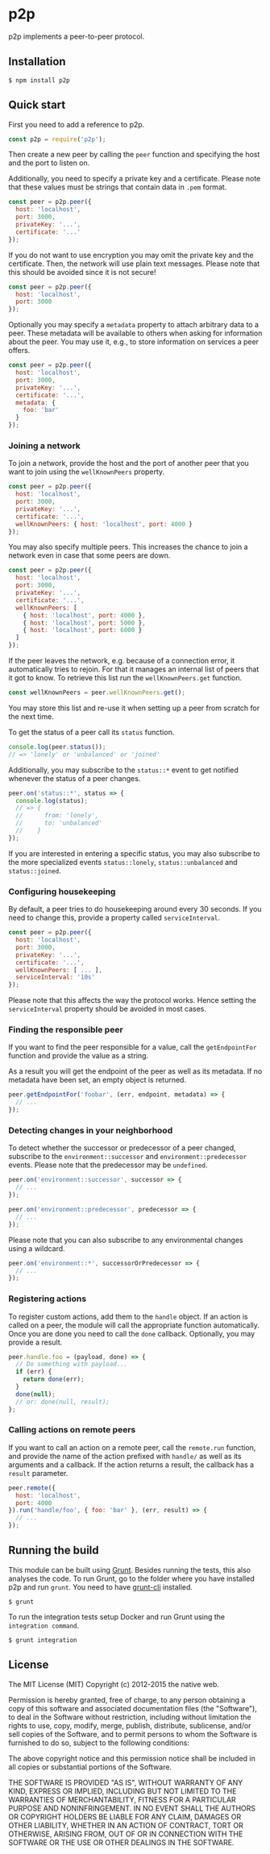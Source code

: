 # p2p

p2p implements a peer-to-peer protocol.

## Installation

    $ npm install p2p

## Quick start

First you need to add a reference to p2p.

```javascript
const p2p = require('p2p');
```

Then create a new peer by calling the `peer` function and specifying the host and the port to listen on.

Additionally, you need to specify a private key and a certificate. Please note that these values must be strings that contain data in `.pem` format.

```javascript
const peer = p2p.peer({
  host: 'localhost',
  port: 3000,
  privateKey: '...',
  certificate: '...'
});
```

If you do not want to use encryption you may omit the private key and the certificate. Then, the network will use plain text messages. Please note that this should be avoided since it is not secure!

```javascript
const peer = p2p.peer({
  host: 'localhost',
  port: 3000
});
```

Optionally you may specify a `metadata` property to attach arbitrary data to a peer. These metadata will be available to others when asking for information about the peer. You may use it, e.g., to store information on services a peer offers.

```javascript
const peer = p2p.peer({
  host: 'localhost',
  port: 3000,
  privateKey: '...',
  certificate: '...',
  metadata: {
    foo: 'bar'
  }
});
```

### Joining a network

To join a network, provide the host and the port of another peer that you want to join using the `wellKnownPeers` property.

```javascript
const peer = p2p.peer({
  host: 'localhost',
  port: 3000,
  privateKey: '...',
  certificate: '...',
  wellKnownPeers: { host: 'localhost', port: 4000 }
});
```

You may also specify multiple peers. This increases the chance to join a network even in case that some peers are down.

```javascript
const peer = p2p.peer({
  host: 'localhost',
  port: 3000,
  privateKey: '...',
  certificate: '...',
  wellKnownPeers: [
    { host: 'localhost', port: 4000 },
    { host: 'localhost', port: 5000 },
    { host: 'localhost', port: 6000 }
  ]
});
```

If the peer leaves the network, e.g. because of a connection error, it automatically tries to rejoin. For that it manages an internal list of peers that it got to know. To retrieve this list run the `wellKnownPeers.get` function.

```javascript
const wellKnownPeers = peer.wellKnownPeers.get();
```

You may store this list and re-use it when setting up a peer from scratch for the next time.

To get the status of a peer call its `status` function.

```javascript
console.log(peer.status());
// => 'lonely' or 'unbalanced' or 'joined'
```

Additionally, you may subscribe to the `status::*` event to get notified whenever the status of a peer changes.

```javascript
peer.on('status::*', status => {
  console.log(status);
  // => {
  //      from: 'lonely',
  //      to: 'unbalanced'
  //    }
});
```

If you are interested in entering a specific status, you may also subscribe to the more specialized events `status::lonely`, `status::unbalanced` and `status::joined`.

### Configuring housekeeping

By default, a peer tries to do housekeeping around every 30 seconds. If you need to change this, provide a property called `serviceInterval`.

```javascript
const peer = p2p.peer({
  host: 'localhost',
  port: 3000,
  privateKey: '...',
  certificate: '...',
  wellKnownPeers: [ ... ],
  serviceInterval: '10s'
});
```

Please note that this affects the way the protocol works. Hence setting the `serviceInterval` property should be avoided in most cases.

### Finding the responsible peer

If you want to find the peer responsible for a value, call the `getEndpointFor` function and provide the value as a string.

As a result you will get the endpoint of the peer as well as its metadata. If no metadata have been set, an empty object is returned.

```javascript
peer.getEndpointFor('foobar', (err, endpoint, metadata) => {
  // ...
});
```

### Detecting changes in your neighborhood

To detect whether the successor or predecessor of a peer changed, subscribe to the `environment::successor` and `environment::predecessor` events. Please note that the predecessor may be `undefined`.

```javascript
peer.on('environment::successor', successor => {
  // ...
});

peer.on('environment::predecessor', predecessor => {
  // ...
});
```

Please note that you can also subscribe to any environmental changes using a wildcard.

```javascript
peer.on('environment::*', successorOrPredecessor => {
  // ...
});
```

### Registering actions

To register custom actions, add them to the `handle` object. If an action is called on a peer, the module will call the appropriate function automatically. Once you are done you need to call the `done` callback. Optionally, you may provide a result.

```javascript
peer.handle.foo = (payload, done) => {
  // Do something with payload...
  if (err) {
    return done(err);
  }
  done(null);
  // or: done(null, result);
};
```

### Calling actions on remote peers

If you want to call an action on a remote peer, call the `remote.run` function, and provide the name of the action prefixed with `handle/` as well as its arguments and a callback. If the action returns a result, the callback has a `result` parameter.

```javascript
peer.remote({
  host: 'localhost',
  port: 4000
}).run('handle/foo', { foo: 'bar' }, (err, result) => {
  // ...
});
```

## Running the build

This module can be built using [Grunt](http://gruntjs.com/). Besides running the tests, this also analyses the code. To run Grunt, go to the folder where you have installed p2p and run `grunt`. You need to have [grunt-cli](https://github.com/gruntjs/grunt-cli) installed.

    $ grunt

To run the integration tests setup Docker and run Grunt using the `integration command`.

    $ grunt integration

## License

The MIT License (MIT)
Copyright (c) 2012-2015 the native web.

Permission is hereby granted, free of charge, to any person obtaining a copy of this software and associated documentation files (the "Software"), to deal in the Software without restriction, including without limitation the rights to use, copy, modify, merge, publish, distribute, sublicense, and/or sell copies of the Software, and to permit persons to whom the Software is furnished to do so, subject to the following conditions:

The above copyright notice and this permission notice shall be included in all copies or substantial portions of the Software.

THE SOFTWARE IS PROVIDED "AS IS", WITHOUT WARRANTY OF ANY KIND, EXPRESS OR IMPLIED, INCLUDING BUT NOT LIMITED TO THE WARRANTIES OF MERCHANTABILITY, FITNESS FOR A PARTICULAR PURPOSE AND NONINFRINGEMENT. IN NO EVENT SHALL THE AUTHORS OR COPYRIGHT HOLDERS BE LIABLE FOR ANY CLAIM, DAMAGES OR OTHER LIABILITY, WHETHER IN AN ACTION OF CONTRACT, TORT OR OTHERWISE, ARISING FROM, OUT OF OR IN CONNECTION WITH THE SOFTWARE OR THE USE OR OTHER DEALINGS IN THE SOFTWARE.
